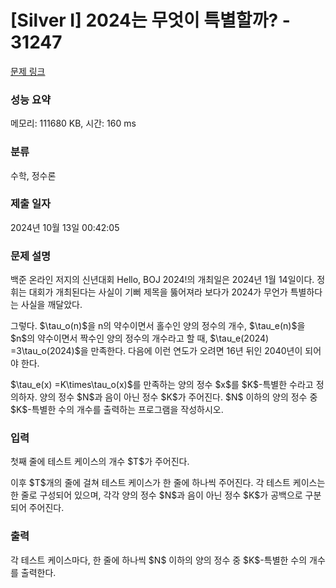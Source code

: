 # [Silver I] 2024는 무엇이 특별할까? - 31247 

[문제 링크](https://www.acmicpc.net/problem/31247) 

### 성능 요약

메모리: 111680 KB, 시간: 160 ms

### 분류

수학, 정수론

### 제출 일자

2024년 10월 13일 00:42:05

### 문제 설명

<p>백준 온라인 저지의 신년대회 Hello, BOJ 2024!의 개최일은 2024년 1월 14일이다. 정휘는 대회가 개최된다는 사실이 기뻐 제목을 뚫어져라 보다가 2024가 무언가 특별하다는 사실을 깨달았다.</p>

<p>그렇다. $\tau_o(n)$을 n의 약수이면서 홀수인 양의 정수의 개수, $\tau_e(n)$을 $n$의 약수이면서 짝수인 양의 정수의 개수라고 할 때, $\tau_e(2024) =3\tau_o(2024)$을 만족한다. 다음에 이런 연도가 오려면 16년 뒤인 2040년이 되어야 한다.</p>

<p>$\tau_e(x) =K\times\tau_o(x)$를 만족하는 양의 정수 $x$를 $K$-특별한 수라고 정의하자. 양의 정수 $N$과 음이 아닌 정수 $K$가 주어진다. $N$ 이하의 양의 정수 중 $K$-특별한 수의 개수를 출력하는 프로그램을 작성하시오.</p>

### 입력 

 <p>첫째 줄에 테스트 케이스의 개수 $T$가 주어진다.</p>

<p>이후 $T$개의 줄에 걸쳐 테스트 케이스가 한 줄에 하나씩 주어진다. 각 테스트 케이스는 한 줄로 구성되어 있으며, 각각 양의 정수 $N$과 음이 아닌 정수 $K$가 공백으로 구분되어 주어진다.</p>

### 출력 

 <p>각 테스트 케이스마다, 한 줄에 하나씩 $N$ 이하의 양의 정수 중 $K$-특별한 수의 개수를 출력한다.</p>


